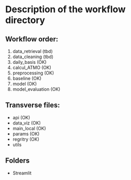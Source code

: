 # Description of the workflow directory

## Workflow order:
1. data_retrieval (tbd)
2. data_cleaning (tbd)
3. daily_basis (OK)
4. calcul_ATMO (OK)
5. preprocessing (OK)
6. baseline (OK)
7. model (OK)
8. model_evaluation (OK)

## Transverse files:
- api (OK)
- data_viz (OK)
- main_local (OK)
- params (OK)
- regritry (OK)
- utils

## Folders
- Streamlit
